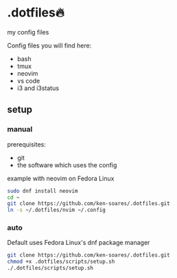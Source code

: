 <h1><b>.dotfiles🔥</b></h1>

my config files

Config files you will find here:

- bash
- tmux
- neovim
- vs code
- i3 and i3status

## setup

### manual

prerequisites:

- git
- the software which uses the config

example with neovim on Fedora Linux

```bash
sudo dnf install neovim
cd ~
git clone https://github.com/ken-soares/.dotfiles.git
ln -s ~/.dotfiles/nvim ~/.config
```

### auto

Default uses Fedora Linux's dnf package manager

```bash
git clone https://github.com/ken-soares/.dotfiles.git
chmod +x .dotfiles/scripts/setup.sh
./.dotfiles/scripts/setup.sh
```
